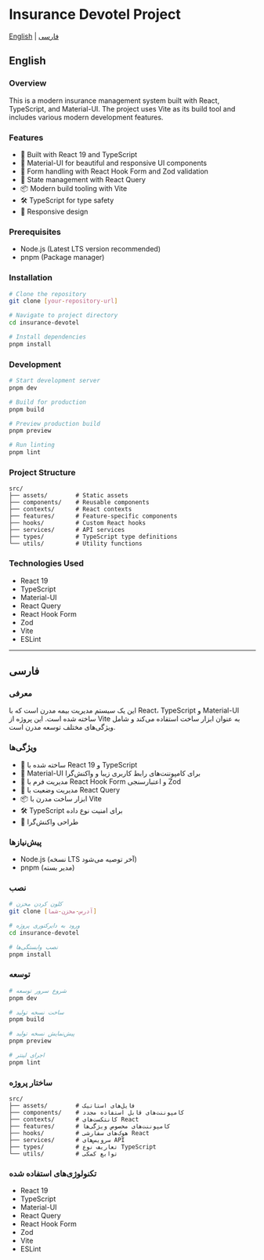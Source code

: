 # Insurance Devotel Project

[English](#english) | [فارسی](#persian)

## English

### Overview
This is a modern insurance management system built with React, TypeScript, and Material-UI. The project uses Vite as its build tool and includes various modern development features.

### Features
- 🚀 Built with React 19 and TypeScript
- 🎨 Material-UI for beautiful and responsive UI components
- 📝 Form handling with React Hook Form and Zod validation
- 🔄 State management with React Query
- 📦 Modern build tooling with Vite
- 🛠️ TypeScript for type safety
- 📱 Responsive design

### Prerequisites
- Node.js (Latest LTS version recommended)
- pnpm (Package manager)

### Installation
```bash
# Clone the repository
git clone [your-repository-url]

# Navigate to project directory
cd insurance-devotel

# Install dependencies
pnpm install
```

### Development
```bash
# Start development server
pnpm dev

# Build for production
pnpm build

# Preview production build
pnpm preview

# Run linting
pnpm lint
```

### Project Structure
```
src/
├── assets/        # Static assets
├── components/    # Reusable components
├── contexts/      # React contexts
├── features/      # Feature-specific components
├── hooks/         # Custom React hooks
├── services/      # API services
├── types/         # TypeScript type definitions
└── utils/         # Utility functions
```

### Technologies Used
- React 19
- TypeScript
- Material-UI
- React Query
- React Hook Form
- Zod
- Vite
- ESLint

---

## فارسی

### معرفی
این یک سیستم مدیریت بیمه مدرن است که با React، TypeScript و Material-UI ساخته شده است. این پروژه از Vite به عنوان ابزار ساخت استفاده می‌کند و شامل ویژگی‌های مختلف توسعه مدرن است.

### ویژگی‌ها
- 🚀 ساخته شده با React 19 و TypeScript
- 🎨 Material-UI برای کامپوننت‌های رابط کاربری زیبا و واکنش‌گرا
- 📝 مدیریت فرم با React Hook Form و اعتبارسنجی Zod
- 🔄 مدیریت وضعیت با React Query
- 📦 ابزار ساخت مدرن با Vite
- 🛠️ TypeScript برای امنیت نوع داده
- 📱 طراحی واکنش‌گرا

### پیش‌نیازها
- Node.js (نسخه LTS آخر توصیه می‌شود)
- pnpm (مدیر بسته)

### نصب
```bash
# کلون کردن مخزن
git clone [آدرس-مخزن-شما]

# ورود به دایرکتوری پروژه
cd insurance-devotel

# نصب وابستگی‌ها
pnpm install
```

### توسعه
```bash
# شروع سرور توسعه
pnpm dev

# ساخت نسخه تولید
pnpm build

# پیش‌نمایش نسخه تولید
pnpm preview

# اجرای لینتر
pnpm lint
```

### ساختار پروژه
```
src/
├── assets/        # فایل‌های استاتیک
├── components/    # کامپوننت‌های قابل استفاده مجدد
├── contexts/      # کانتکست‌های React
├── features/      # کامپوننت‌های مخصوص ویژگی‌ها
├── hooks/         # هوک‌های سفارشی React
├── services/      # سرویس‌های API
├── types/         # تعاریف نوع TypeScript
└── utils/         # توابع کمکی
```

### تکنولوژی‌های استفاده شده
- React 19
- TypeScript
- Material-UI
- React Query
- React Hook Form
- Zod
- Vite
- ESLint
